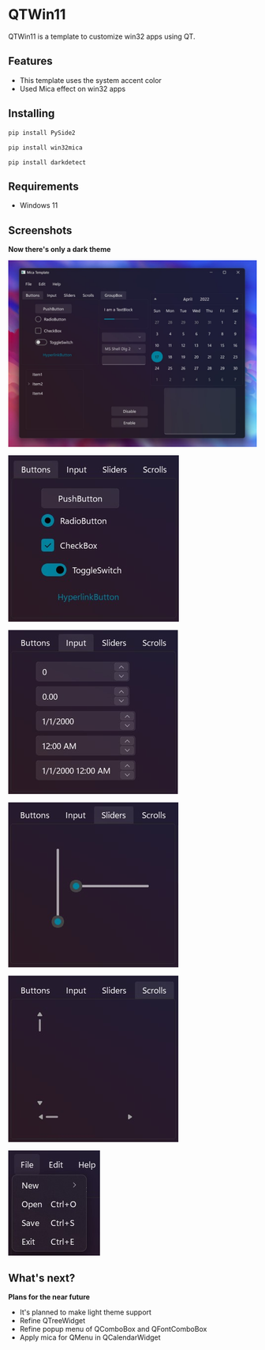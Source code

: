 # QTWin11
QTWin11 is a template to customize win32 apps using QT. 

## Features
- This template uses the system accent color
- Used Mica effect on win32 apps

## Installing
```pwsh
pip install PySide2
```
```pwsh
pip install win32mica
```
```pwsh
pip install darkdetect
```
## Requirements
- Windows 11

## Screenshots
**Now there's only a dark theme**

![Screenshot 1](screenshots/1.jpg)

![Screenshot 2](screenshots/2.jpg)

![Screenshot 3](screenshots/3.jpg)

![Screenshot 1](screenshots/4.jpg)

![Screenshot 2](screenshots/5.jpg)

![Screenshot 3](screenshots/6.jpg)

## What's next?
**Plans for the near future**
- It's planned to make light theme support
- Refine QTreeWidget
- Refine popup menu of QComboBox and QFontComboBox
- Apply mica for QMenu in QCalendarWidget
